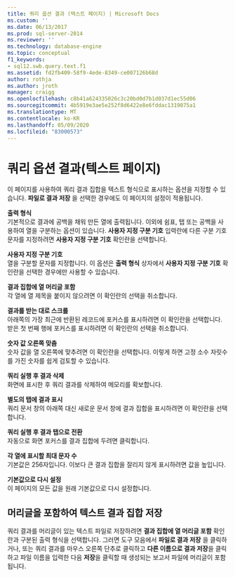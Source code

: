 ```yaml
---
title: 쿼리 옵션 결과 (텍스트 페이지) | Microsoft Docs
ms.custom: ''
ms.date: 06/13/2017
ms.prod: sql-server-2014
ms.reviewer: ''
ms.technology: database-engine
ms.topic: conceptual
f1_keywords:
- sql12.swb.query.text.f1
ms.assetid: fd2fb409-58f9-4ede-8349-ce007126b68d
author: rothja
ms.author: jroth
manager: craigg
ms.openlocfilehash: c8b41a624335026c3c20bd0d7b1d037d1ec55d06
ms.sourcegitcommit: 4b5919e3ae5e252f8d6422e8e6fddac1319075a1
ms.translationtype: MT
ms.contentlocale: ko-KR
ms.lasthandoff: 05/09/2020
ms.locfileid: "83000573"
---
```

# <a name="query-options-results-text-page"></a>쿼리 옵션 결과(텍스트 페이지)
  이 페이지를 사용하여 쿼리 결과 집합을 텍스트 형식으로 표시하는 옵션을 지정할 수 있습니다. **파일로 결과 저장** 을 선택한 경우에도 이 페이지의 설정이 적용됩니다.  
  
 **출력 형식**  
 기본적으로 결과에 공백을 채워 만든 열에 출력됩니다. 이외에 쉼표, 탭 또는 공백을 사용하여 열을 구분하는 옵션이 있습니다. **사용자 지정 구분 기호** 입력란에 다른 구분 기호 문자를 지정하려면 **사용자 지정 구분 기호** 확인란을 선택합니다.  
  
 **사용자 지정 구분 기호**  
 열을 구분할 문자를 지정합니다. 이 옵션은 **출력 형식** 상자에서 **사용자 지정 구분 기호** 확인란을 선택한 경우에만 사용할 수 있습니다.  
  
 **결과 집합에 열 머리글 포함**  
 각 열에 열 제목을 붙이지 않으려면 이 확인란의 선택을 취소합니다.  
  
 **결과를 받는 대로 스크롤**  
 아래쪽의 가장 최근에 반환된 레코드에 포커스를 표시하려면 이 확인란을 선택합니다. 받은 첫 번째 행에 포커스를 표시하려면 이 확인란의 선택을 취소합니다.  
  
 **숫자 값 오른쪽 맞춤**  
 숫자 값을 열 오른쪽에 맞추려면 이 확인란을 선택합니다. 이렇게 하면 고정 소수 자릿수를 가진 숫자를 쉽게 검토할 수 있습니다.  
  
 **쿼리 실행 후 결과 삭제**  
 화면에 표시한 후 쿼리 결과를 삭제하여 메모리를 확보합니다.  
  
 **별도의 탭에 결과 표시**  
 쿼리 문서 창의 아래쪽 대신 새로운 문서 창에 결과 집합을 표시하려면 이 확인란을 선택합니다.  
  
 **쿼리 실행 후 결과 탭으로 전환**  
 자동으로 화면 포커스를 결과 집합에 두려면 클릭합니다.  
  
 **각 열에 표시할 최대 문자 수**  
 기본값은 256자입니다. 이보다 큰 결과 집합을 잘리지 않게 표시하려면 값을 높입니다.  
  
 **기본값으로 다시 설정**  
 이 페이지의 모든 값을 원래 기본값으로 다시 설정합니다.  
  
## <a name="saving-a-text-result-set-with-headers"></a>머리글을 포함하여 텍스트 결과 집합 저장  
 쿼리 결과를 머리글이 있는 텍스트 파일로 저장하려면 **결과 집합에 열 머리글 포함** 확인란과 구분된 출력 형식을 선택합니다. 그러면 도구 모음에서 **파일로 결과 저장** 을 클릭하거나, 또는 쿼리 결과를 마우스 오른쪽 단추로 클릭하고 **다른 이름으로 결과 저장**을 클릭하고 파일 이름을 입력한 다음 **저장**을 클릭할 때 생성되는 보고서 파일에 머리글이 포함됩니다.  
  
  
